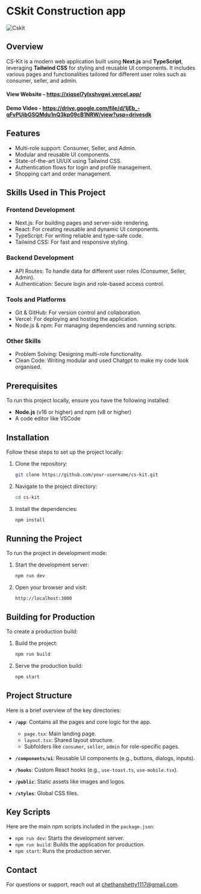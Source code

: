 # CSkit Construction app
![Cskit](https://github.com/user-attachments/assets/7f941536-1a3c-43da-99e9-842f4d00a523)

## Overview
CS-Kit is a modern web application built using **Next.js** and **TypeScript**, leveraging **Tailwind CSS** for styling and reusable UI components. It includes various pages and functionalities tailored for different user roles such as consumer, seller, and admin.
#### View Website - https://xiqsel7ylxshvgwi.vercel.app/ 
#### Demo Video - https://drive.google.com/file/d/1jEb_-qFvPUibGSQMdu1nQ3kp09cB1NRW/view?usp=drivesdk 

## Features
- Multi-role support: Consumer, Seller, and Admin.
- Modular and reusable UI components.
- State-of-the-art UI/UX using Tailwind CSS.
- Authentication flows for login and profile management.
- Shopping cart and order management.

## Skills Used in This Project
### Frontend Development
- Next.js: For building pages and server-side rendering.
- React: For creating reusable and dynamic UI components.
- TypeScript: For writing reliable and type-safe code.
- Tailwind CSS: For fast and responsive styling.
### Backend Development
- API Routes: To handle data for different user roles (Consumer, Seller, Admin).
- Authentication: Secure login and role-based access control.
### Tools and Platforms
- Git & GitHub: For version control and collaboration.
- Vercel: For deploying and hosting the application.
- Node.js & npm: For managing dependencies and running scripts.
### Other Skills
- Problem Solving: Designing multi-role functionality.
- Clean Code: Writing modular and used Chatgpt to make my code look organised.
## Prerequisites
To run this project locally, ensure you have the following installed:
- **Node.js** (v16 or higher) and npm (v8 or higher)
- A code editor like VSCode

## Installation
Follow these steps to set up the project locally:

1. Clone the repository:
   ```bash
   git clone https://github.com/your-username/cs-kit.git
   ```

2. Navigate to the project directory:
   ```bash
   cd cs-kit
   ```

3. Install the dependencies:
   ```bash
   npm install
   ```

## Running the Project
To run the project in development mode:

1. Start the development server:
   ```bash
   npm run dev
   ```

2. Open your browser and visit:
   ```
   http://localhost:3000
   ```

## Building for Production
To create a production build:

1. Build the project:
   ```bash
   npm run build
   ```

2. Serve the production build:
   ```bash
   npm start
   ```

## Project Structure
Here is a brief overview of the key directories:

- **`/app`**: Contains all the pages and core logic for the app.
  - `page.tsx`: Main landing page.
  - `layout.tsx`: Shared layout structure.
  - Subfolders like `consumer`, `seller`, `admin` for role-specific pages.

- **`/components/ui`**: Reusable UI components (e.g., buttons, dialogs, inputs).

- **`/hooks`**: Custom React hooks (e.g., `use-toast.ts`, `use-mobile.tsx`).

- **`/public`**: Static assets like images and logos.

- **`/styles`**: Global CSS files.

## Key Scripts
Here are the main npm scripts included in the `package.json`:

- `npm run dev`: Starts the development server.
- `npm run build`: Builds the application for production.
- `npm start`: Runs the production server.

## Contact
For questions or support, reach out at chethanshetty1117@gmail.com.

